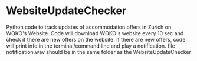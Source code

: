 # WebsiteUpdateChecker
Python code to track updates of accommodation offers in Zurich on WOKO's Website.
Code will download WOKO's website every 10 sec and check if there are new offers on the website. If there are new offers, code will print info in the terminal/command line and play a notification.
file notification.wav should be in the same folder as the WebsiteUpdateChecker
